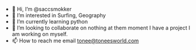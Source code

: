 - 👋 Hi, I’m @saccsmokker
- 👀 I’m interested in Surfing, Geography
- 🌱 I’m currently learning python
- 💞️ I’m looking to collaborate on nothing at them moment I have a project I am working on myself.
- 📫 How to reach me email tonee@toneesworld.com

<!---
saccsmokker/saccsmokker is a ✨ special ✨ repository because its `README.md` (this file) appears on your GitHub profile.
You can click the Preview link to take a look at your changes.
--->
